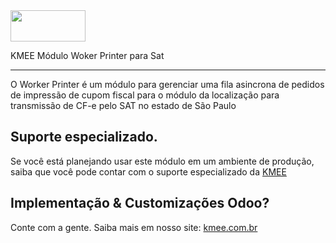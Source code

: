 <img src="https://kmee.com.br/web/image/res.company/5/logo?unique=265bfd5" width="120" height="50">

KMEE Módulo Woker Printer para Sat
___


O Worker Printer é um módulo para gerenciar uma fila asincrona de pedidos de impressão de cupom fiscal para o módulo da localização para transmissão de CF-e pelo SAT no estado de São Paulo

Suporte especializado.
---

Se você está planejando usar este módulo em um ambiente de produção, saiba que você pode contar com o suporte especializado da [KMEE](https://www.kmee.com.br/contato-2/)


Implementação & Customizações Odoo?
---
Conte com a gente. Saiba mais em nosso site: [kmee.com.br](https://www.kmee.com.br/)